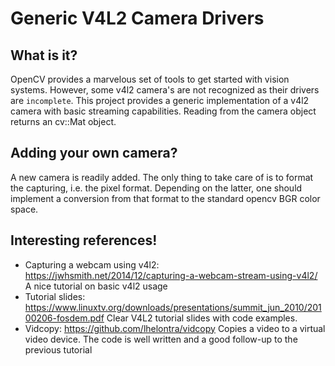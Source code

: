 Generic V4L2 Camera Drivers
===========================

What is it?
-----------

OpenCV provides a marvelous set of tools to get started with vision systems. However, some v4l2 camera's are not recognized as their drivers are `incomplete`.
This project provides a generic implementation of a v4l2 camera with basic streaming capabilities. Reading from the camera object returns an cv::Mat object.

Adding your own camera?
-----------------------

A new camera is readily added. The only thing to take care of is to format the capturing, i.e. the pixel format. Depending on the latter, one should implement a conversion from that format to the standard opencv BGR color space.

Interesting references!
-----------------------
* Capturing a webcam using v4l2: https://jwhsmith.net/2014/12/capturing-a-webcam-stream-using-v4l2/
	A nice tutorial on basic v4l2 usage
* Tutorial slides: https://www.linuxtv.org/downloads/presentations/summit_jun_2010/20100206-fosdem.pdf
	Clear V4L2 tutorial slides with code examples.
* Vidcopy: https://github.com/lhelontra/vidcopy
	Copies a video to a virtual video device. The code is well written and a good follow-up to the previous tutorial
